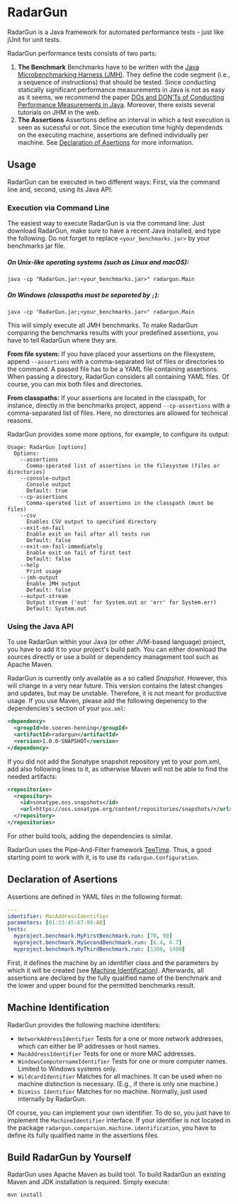 # RadarGun

RadarGun is a Java framework for automated performance tests - just like jUnit for unit tests.

RadarGun performance tests consists of two parts:

1. **The Benchmark** Benchmarks have to be written with the [Java Microbenchmarking Harness (JMH)](http://openjdk.java.net/projects/code-tools/jmh/). They define the code segment (i.e., a sequence of instructions) that should be tested.
Since conducting statically significant performance measurements in Java is not as easy as it seems, we recommend the paper [DOs and DON’Ts of Conducting Performance Measurements in Java](http://d3s.mff.cuni.cz/~steinhauser/icpe2015tt.pdf). Moreover, there exists several tutorials on JHM in the web.
2. **The Assertions** Assertions define an interval in which a test execution is seen as sucessful or not. Since the execution time highly dependends on the executing machine, assertions are defined individually per machine. See [Declaration of Asertions](#Declaration-of-Asertions) for more information.

## Usage

RadarGun can be executed in two different ways: First, via the command line and, second, using its Java API.

### Execution via Command Line

The easiest way to execute RadarGun is via the command line: Just download RadarGun, make sure to have a recent Java installed, and type the following. Do not forget to replace `<your_benchmarks.jar>` by your benchmarks jar file.

##### On Unix-like operating systems (such as Linux and macOS):
```shell
java -cp "RadarGun.jar:<your_benchmarks.jar>" radargun.Main
```

##### On Windows (classpaths must be separeted by `;`):
```shell
java -cp "RadarGun.jar;<your_benchmarks.jar>" radargun.Main
```

This will simply execute all JMH benchmarks. To make RadarGun comparing the benchmarks results with your predefined assertions, you have to tell RadarGun where they are.

**From file system:**
If you have placed your assertions on the filesystem, append `--assertions` with a comma-separated list of files or directories to the command.
A passed file has to be a YAML file containing assertions. When passing a directory, RadarGun considers all containing YAML files.
Of course, you can mix both files and directories.

**From classpaths:**
If your assertions are located in the classpath, for instance, directly in the benchmarks project, append `--cp-assertions` with a comma-separated list of files. Here, no directories are allowed for technical reasons. 


RadarGun provides some more options, for example, to configure its output: 

```
Usage: RadarGun [options]
  Options:
    --assertions
      Comma-sperated list of assertions in the filesystem (files or directories)
    --console-output
      Console output
      Default: true
    --cp-assertions
      Comma-sperated list of assertions in the classpath (must be files)
    --csv
      Enables CSV output to specified directory
    --exit-on-fail
      Enable exit on fail after all tests run
      Default: false
    --exit-on-fail-immediately
      Enable exit on fail of first test
      Default: false
    --help
      Print usage
    --jmh-output
      Enable JMH output
      Default: false
    --output-stream
      Output stream ('out' for System.out or 'err' for System.err)
      Default: System.out
```

### Using the Java API

To use RadarGun within your Java (or other JVM-based language) project, you have to add it to your project's build path. You can either download the sources directly or use a build or dependency management tool such as Apache Maven.

<!---
TODO: Add instructions for release
-->

RadarGun is currently only available as a so called *Snapshot*. However, this will change in a very near future. This version contains the latest changes and updates, but may be unstable. Therefore, it is not meant for productive usage. If you use Maven, please add the following depenency to the dependencies's section of your `pox.xml`:

```xml
<dependency>
  <groupId>de.soeren-henning</groupId>
  <artifactId>radargun</artifactId>
  <version>1.0.0-SNAPSHOT</version>
</dependency>
```
If you did not add the Sonatype snapshot repository yet to your pom.xml, add also following lines to it, as otherwise Maven will not be able to find the needed artifacts:

```xml
<repositories>
  <repository>
    <id>sonatype.oss.snapshots</id>
    <url>https://oss.sonatype.org/content/repositories/snapshots/</url>
  </repository>
</repositories>
```

For other build tools, adding the dependencies is similar.

RadarGun uses the Pipe-And-Filter framework [TeeTime](http://teetime-framework.github.io). Thus, a good starting point to work with it, is to use its `radargun.Configuration`.

## Declaration of Asertions

Assertions are defined in YAML files in the following format:

```yaml
---
identifier: MacAddressIdentifier
parameters: [01:23:45:67:89:AB]
tests:
  myproject.benchmark.MyFirstBenchmark.run: [70, 90]
  myproject.benchmark.MySecondBenchmark.run: [6.4, 6.7]
  myproject.benchmark.MyThirdBenchmark.run: [1300, 1400]
```

First, it defines the machine by an identifier class and the parameters by which it will be created (see [Machine Identification](#Machine-Identification)). Afterwards, all assertions are declared by the fully qualified name of the benchmark and the lower and upper bound for the permitted benchmarks result.

## Machine Identification

RadarGun provides the following machine identifers:

- `NetworkAddressIdentifier` Tests for a one or more network addresses, which can either be IP addresses or host names.
- `MacAddressIdentifier` Tests for one or more MAC addresses.
- `WindowsComputernameIdentifier` Tests for one or more computer names. Limited to Windows systems only.
- `WildcardIdentifier` Matches for all machines. It can be used when no machine distinction is necessary. (E.g., if there is only one machine.)
- `Dismiss Identifier` Matches for no machine. Normally, just used internally by RadarGun.

Of course, you can implement your own identifier. To do so, you just have to implement the `MachineIdentifier` interface. If your identifier is not located in the package `radargun.comparsion.machine.identification`, you have to define its fully qualified name in the assertions files.

## Build RadarGun by Yourself

RadarGun uses Apache Maven as build tool. To build RadarGun an existing Maven and JDK installation is required. Simply execute:

```shell
mvn install
```
